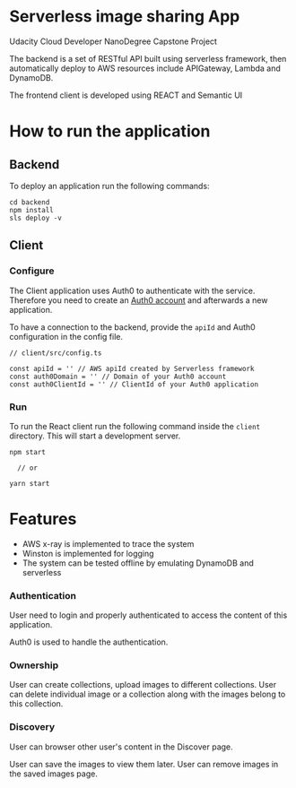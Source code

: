 # Serverless image sharing App

Udacity Cloud Developer NanoDegree Capstone Project

The backend is a set of RESTful API built using serverless framework, then automatically deploy to AWS resources include APIGateway, Lambda and DynamoDB.

The frontend client is developed using REACT and Semantic UI

# How to run the application

## Backend

To deploy an application run the following commands:

```
cd backend
npm install
sls deploy -v
```

## Client

### Configure

The Client application uses Auth0 to authenticate with the service. Therefore you need to create an [Auth0 account](https://auth0.com/) and afterwards a new application.

To have a connection to the backend, provide the `apiId` and Auth0 configuration in the config file.

```
// client/src/config.ts

const apiId = '' // AWS apiId created by Serverless framework
const auth0Domain = '' // Domain of your Auth0 account
const auth0ClientId = '' // ClientId of your Auth0 application
```

### Run

To run the React client run the following command inside the `client` directory. This will start a development server.

```
npm start

  // or

yarn start
```



# Features

 - AWS x-ray is implemented to trace the system
 - Winston is implemented for logging
 - The system can be tested offline by emulating DynamoDB and serverless

### Authentication

User need to login and properly authenticated to access the content of this application. 

Auth0 is used to handle the authentication.

### Ownership

User can create collections, upload images to different collections. User can delete individual image or a collection along with the images belong to this collection.

### Discovery

User can browser other user's content in the Discover page.

User can save the images to view them later. User can remove images in the saved images page.


